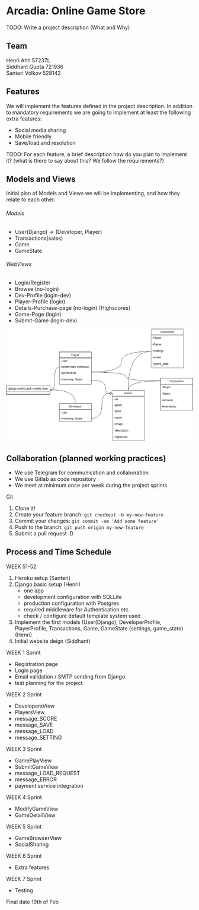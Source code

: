 # Arcadia: Online Game Store
TODO: Write a project description (What and Why)

## Team
Henri Ahti 57237L      
Siddhant Gupta  721936  
Santeri Volkov  528142 

## Features
We will implement the features defined in the project description.  In addition to mandatory requirements we are going 
to implement at least the following extra features:
- Social media sharing
- Mobile friendly
- Save/load and resolution 
 
TODO: For each feature, a brief description how do you plan to implement it?
(what is there to say about this? We follow the requirements?) 

## Models and Views
Initial plan of Models and Views we will be implementing, 
and how they relate to each other.

###### Models
* User(Django) -> (Developer, Player)
* Transactions(sales)
* Game
* GameState

###### WebViews
* Login/Register
* Browse (no-login)
* Dev-Profile (login-dev)
* Player-Profile (login) 
* Details-Purchase-page (no-login) (Highscores)
* Game-Page (login)
* Submit-Game (login-dev)

![alt text][Model relations]

## Collaboration (planned working practices)
- We use Telegram for communication and collaboration
- We use Gitlab as code repository
- We meet at minimum once per week during the project sprints

Git

1. Clone it!
2. Create your feature branch: `git checkout -b my-new-feature`
3. Commit your changes: `git commit -am 'Add some feature'`
4. Push to the branch: `git push origin my-new-feature`
5. Submit a pull request :D  

## Process and Time Schedule

WEEK 51-52
1. Heroku setup (Santeri)
2. Django basic setup (Henri)
    - one app
    - development configuration with SQLLite
    - production configuration with Postgres
    - required middleware for Authentication etc.
    - check / configure default template system used
3. Implement the first models (User(Django), DeveloperProfile, PlayerProfile, Transactions, Game, GameState (settings, 
game_state) (Henri)
4. Initial website deign (Siddhant)

WEEK 1 Sprint
- Registration page
- Login page
- Email validation / SMTP sending from Django
- test planning for the project

WEEK 2 Sprint
- DevelopersView
- PlayersView
- message_SCORE
- message_SAVE
- message_LOAD
- message_SETTING

WEEK 3 Sprint
- GamePlayView
- SubmitGameView
- message_LOAD_REQUEST
- message_ERROR
- payment service integration

WEEK 4 Sprint
- ModifyGameView
- GameDetailView

WEEK 5 Sprint
- GameBrowserView
- SocialSharing

WEEK 6 Sprint
- Extra features

WEEK 7 Sprint
- Testing

Final date 19th of Feb




[Model relations]: media/Arcadia.png "Model relations"